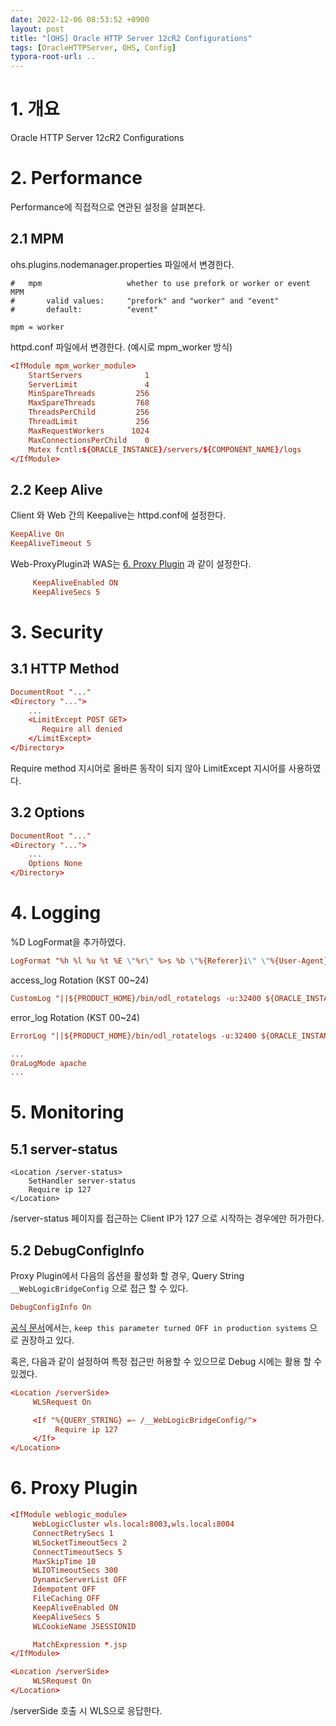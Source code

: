 ```yaml
---
date: 2022-12-06 08:53:52 +0900
layout: post
title: "[OHS] Oracle HTTP Server 12cR2 Configurations"
tags: [OracleHTTPServer, OHS, Config]
typora-root-url: ..
---
```


# 1. 개요

Oracle HTTP Server 12cR2 Configurations



# 2. Performance

Performance에 직접적으로 연관된 설정을 살펴본다.



## 2.1 MPM

ohs.plugins.nodemanager.properties 파일에서 변경한다.

```ohs.plugins.nodemanager.properties
#   mpm                   whether to use prefork or worker or event MPM
#       valid values:     "prefork" and "worker" and "event"
#       default:          "event"

mpm = worker
```



httpd.conf 파일에서 변경한다. (예시로 mpm_worker 방식)

```httpd.conf
<IfModule mpm_worker_module>
    StartServers              1
    ServerLimit               4
    MinSpareThreads         256
    MaxSpareThreads         768
    ThreadsPerChild         256
    ThreadLimit             256
    MaxRequestWorkers      1024
    MaxConnectionsPerChild    0
    Mutex fcntl:${ORACLE_INSTANCE}/servers/${COMPONENT_NAME}/logs
</IfModule>
```



## 2.2 Keep Alive

Client 와 Web 간의 Keepalive는 httpd.conf에 설정한다.

```httpd.conf
KeepAlive On
KeepAliveTimeout 5
```



Web-ProxyPlugin과 WAS는 [6. Proxy Plugin](#h-6-proxy-plugin) 과 같이 설정한다.

```mod_wl_ohs.conf
     KeepAliveEnabled ON
     KeepAliveSecs 5
```



# 3. Security

## 3.1 HTTP Method

```httpd.conf
DocumentRoot "..."
<Directory "...">
	...
    <LimitExcept POST GET>
       Require all denied
    </LimitExcept>
</Directory>
```



Require method 지시어로 올바른 동작이 되지 않아 LimitExcept 지시어를 사용하였다.



## 3.2 Options

```httpd.conf
DocumentRoot "..."
<Directory "...">
	...
    Options None
</Directory>
```



# 4. Logging

%D LogFormat을 추가하였다.

```httpd.conf
LogFormat "%h %l %u %t %E \"%r\" %>s %b \"%{Referer}i\" \"%{User-Agent}i\" (%D)" combined
```



access_log Rotation (KST 00~24)

```httpd.conf
CustomLog "||${PRODUCT_HOME}/bin/odl_rotatelogs -u:32400 ${ORACLE_INSTANCE}/servers/${COMPONENT_NAME}/logs/access_log 86400" combined
```



error_log Rotation (KST 00~24)

```httpd.conf
ErrorLog "||${PRODUCT_HOME}/bin/odl_rotatelogs -u:32400 ${ORACLE_INSTANCE}/servers/${COMPONENT_NAME}/logs/error_log 86400"

...
OraLogMode apache
...
```



# 5. Monitoring

## 5.1 server-status

```
<Location /server-status>
    SetHandler server-status
    Require ip 127
</Location>
```



/server-status 페이지를 접근하는 Client IP가 127 으로 시작하는 경우에만 허가한다.



## 5.2 DebugConfigInfo

Proxy Plugin에서 다음의 옵션을 활성화 할 경우, Query String `__WebLogicBridgeConfig` 으로 접근 할 수 있다.

```mod_wl_ohs.conf
DebugConfigInfo On
```



[공식 문서](https://docs.oracle.com/en/middleware/fusion-middleware/web-tier/12.2.1.4/develop-plugin/plugin_params.html#GUID-2C0354F4-218A-4EBF-8BFD-B3140F7FE736)에서는, `keep this parameter turned OFF in production systems` 으로 권장하고 있다.

혹은, 다음과 같이 설정하여 특정 접근만 허용할 수 있으므로 Debug 시에는 활용 할 수 있겠다.

```mod_wl_ohs.conf
<Location /serverSide>
     WLSRequest On

     <If "%{QUERY_STRING} =~ /__WebLogicBridgeConfig/">
          Require ip 127
     </If>
</Location>
```





# 6. Proxy Plugin

```mod_wl_ohs.conf
<IfModule weblogic_module>
     WebLogicCluster wls.local:8003,wls.local:8004
     ConnectRetrySecs 1
     WLSocketTimeoutSecs 2
     ConnectTimeoutSecs 5
     MaxSkipTime 10
     WLIOTimeoutSecs 300
     DynamicServerList OFF
     Idempotent OFF
     FileCaching OFF
     KeepAliveEnabled ON
     KeepAliveSecs 5
     WLCookieName JSESSIONID

     MatchExpression *.jsp
</IfModule>

<Location /serverSide>
     WLSRequest On
</Location>
```



/serverSide 호출 시 WLS으로 응답한다.

